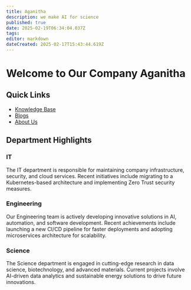 ```yaml
---
title: Aganitha
description: we make AI for science
published: true
date: 2025-02-19T06:34:04.037Z
tags: 
editor: markdown
dateCreated: 2025-02-17T15:43:44.619Z
---
```


<div class="container mx-auto px-4">
  <h1 class="text-4xl font-bold mb-6">Welcome to Our Company Aganitha</h1>
  
  <div class="grid grid-cols-1 md:grid-cols-2 gap-6">
    <section>
      <h2 class="text-2xl font-semibold mb-4">Quick Links</h2>
      <ul class="list-disc pl-5">
        <li><a href="/kb">Knowledge Base</a></li>
        <li><a href="/blogs">Blogs</a></li>
        <li><a href="/about">About Us</a></li>
      </ul>
    </section>
  </div>
  
  <section class="mt-8">
    <h2 class="text-2xl font-semibold mb-4">Department Highlights</h2>
    <div class="grid grid-cols-1 md:grid-cols-3 gap-4">
      <div class="border p-4 rounded">
        <h3 class="text-xl font-medium mb-2">IT</h3>
        <p>The IT department is responsible for maintaining company infrastructure, security, and cloud services. 
           Recent initiatives include migrating to a Kubernetes-based architecture and implementing 
           Zero Trust security measures.</p>
      </div>
      <div class="border p-4 rounded">
        <h3 class="text-xl font-medium mb-2">Engineering</h3>
        <p>Our Engineering team is actively developing innovative solutions in AI, automation, and software development. 
           Recent achievements include launching a new CI/CD pipeline for faster deployments and 
           adopting microservices architecture for scalability.</p>
      </div>
      <div class="border p-4 rounded">
        <h3 class="text-xl font-medium mb-2">Science</h3>
        <p>The Science department is engaged in cutting-edge research in data science, biotechnology, 
           and advanced materials. Current projects involve AI-driven data analytics and sustainable 
           energy solutions to drive future innovations.</p>
      </div>
    </div>
  </section>
</div>

